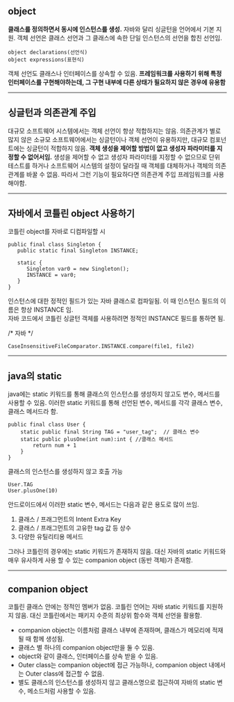 
## object
**클래스를 정의하면서 동시에 인스턴스를 생성.**
자바와 달리 싱글턴을 언어에서 기본 지원. 객체 선언은 클래스 선언과 그 클래스에 속한 단일 인스턴스의 선언을 합친 선언임.
```agsl
object declarations(선언식)
object expressions(표현식)
```

객체 선언도 클래스나 인터페이스를 상속할 수 있음.
**프레임워크를 사용하기 위해 특정 인터페이스를 구현해야하는데, 그 구현 내부에 다른 상태가 필요하지 않은 경우에 유용함**

---

## 싱글턴과 의존관계 주입
대규모 소프트웨어 시스템에서는 객체 선언이 항상 적합하지는 않음. 의존관계가 별로 많지 않은 소규모 소프트웨어에서는 싱글턴이나 객체 선언이 유용하지만, 
대규모 컴포넌트에는 싱글턴이 적합하지 않음. **객체 생성을 제어할 방법이 없고 생성자 파라미터를 지정할 수 없어서임.**
생성을 제어할 수 없고 생성자 파라미터를 지정할 수 없으므로 단위 테스트를 하거나 소프트웨어 시스템의 설정이 달라질 때 객체를 대체하거나 객체의 의존관계를 바꿀 수 없음. 
따라서 그런 기능이 필요하다면 의존관계 주입 프레임워크를 사용해야함. 

---

## 자바에서 코틀린 object 사용하기
코틀린 object를 자바로 디컴파일할 시
```agsl
public final class Singleton {
   public static final Singleton INSTANCE;

   static {
      Singleton var0 = new Singleton();
      INSTANCE = var0;
   }
}
```

인스턴스에 대한 정적인 필드가 있는 자바 클래스로 컴파일됨. 이 때 인스턴스 필드의 이름은 항상 INSTANCE 임.  
자바 코드에서 코틀린 싱글턴 객체를 사용하려면 정적인 INSTANCE 필드를 통하면 됨.

/* 자바 */
```agsl
CaseInsensitiveFileComparator.INSTANCE.compare(file1, file2)
```

---

## java의 static
java에는 static 키워드를 통해 클래스의 인스턴스를 생성하지 않고도 변수, 메서드를 사용할 수 있음.
이러한 static 키워드를 통해 선언된 변수, 메서드를 각각 클래스 변수, 클래스 메서드라 함.

```agsl
public final class User {
    static public final String TAG = "user_tag";  // 클래스 변수
    static public plusOne(int num):int { //클래스 메서드
        return num + 1
    }
}
```

클래스의 인스턴스를 생성하지 않고 호출 가능
```agsl
User.TAG
User.plusOne(10)
```

안드로이드에서 이러한 static 변수, 메서드는 다음과 같은 용도로 많이 쓰임.

1. 클래스 / 프래그먼트의 Intent Extra Key
2. 클래스 / 프래그먼트의 고유한 tag 값 등 상수
3. 다양한 유틸리티용 메서드

그러나 코틀린의 경우에는 static 키워드가 존재하지 않음.
대신 자바의 static 키워드와 매우 유사하게 사용 할 수 있는 companion object (동반 객체)가 존재함.

---

## companion object
코틀린 클래스 안에는 정적인 멤버가 없음. 코틀린 언어는 자바 static 키워드를 지원하지 않음.
대신 코틀린에서는 패키지 수준의 최상위 함수와 객체 선언을 활용함.

- companion object는 이름처럼 클래스 내부에 존재하며, 클래스가 메모리에 적재될 때 함께 생성됨.
- 클래스 별 하나의 companion object만을 둘 수 있음.
- object와 같이 클래스, 인터페이스를 상속 받을 수 있음.
- Outer class는 companion object에 접근 가능하나, companion object 내에서는 Outer class에 접근할 수 없음.
- 별도 클래스의 인스턴스를 생성하지 않고 클래스명으로 접근하여 자바의 static 변수, 메소드처럼 사용할 수 있음.


